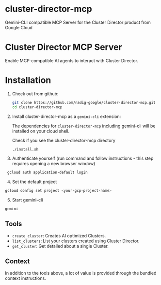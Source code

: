 # cluster-director-mcp
Gemini-CLI compatible MCP Server for the Cluster Director product from Google Cloud

# Cluster Director MCP Server

Enable MCP-compatible AI agents to interact with Cluster Director.

# Installation

1.  Check out from github:

    ```sh
    git clone https://github.com/nadig-google/cluster-director-mcp.git
    cd cluster-director-mcp
    ```

2.  Install cluster-director-mcp as a `gemini-cli` extension:

    The dependencies for `cluster-director-mcp` including gemini-cli will be installed on your cloud shell.

    Check if you see the cluster-director-mcp directory
    ```sh
    ./install.sh
    ```   

3. Authenticate yourself (run command and follow instructions - this step requires opening a new browser window)
  ```sh
   gcloud auth application-default login
  ```
  
4. Set the default project
  ```sh
  gcloud config set project <your-gcp-project-name>
  ```

5. Start gemini-cli
  ```sh
  gemini
  ```

## Tools

- `create_cluster`: Creates AI optimized Clusters.
- `list_clusters`: List your clusters created using Cluster Director.
- `get_cluster`: Get detailed about a single Cluster.

## Context 

In addition to the tools above, a lot of value is provided through the bundled context instructions.




